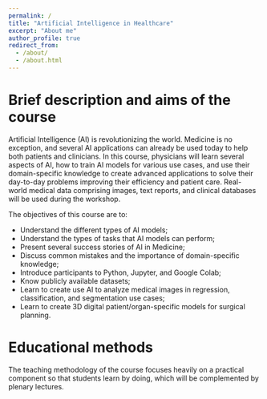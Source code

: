 ```yaml
---
permalink: /
title: "Artificial Intelligence in Healthcare"
excerpt: "About me"
author_profile: true
redirect_from: 
  - /about/
  - /about.html
---
```


Brief description and aims of the course
======

Artificial Intelligence (AI) is revolutionizing the world. Medicine is no exception, and several AI applications can already be used today to help both patients and clinicians. In this course, physicians will learn several aspects of AI, how to train AI models for various use cases, and use their domain-specific knowledge to create advanced applications to solve their day-to-day problems improving their efficiency and patient care. Real- world medical data comprising images, text reports, and clinical databases will be used during the workshop.

The objectives of this course are to:
- Understand the different types of AI models;
- Understand the types of tasks that AI models can perform;
- Present several success stories of AI in Medicine;
- Discuss common mistakes and the importance of domain-specific knowledge;
- Introduce participants to Python, Jupyter, and Google Colab;
- Know publicly available datasets;
- Learn to create use AI to analyze medical images in regression, classification, and segmentation use cases;
- Learn to create 3D digital patient/organ-specific models for surgical planning.

Educational methods
======
The teaching methodology of the course focuses heavily on a practical component so that students learn by doing, which will be complemented by plenary lectures.
